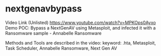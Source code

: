 # nextgenavbypass
Video Link (Unlisted)
https://www.youtube.com/watch?v=MPKOps0Ayxo
Demo POC: Bypass a NextGenAV using Metasploit, and infected it with a Ransomware sample - Annabelle Ransomware

Methods and Tools are described in the video:
keyword: .hta, Metasploit, Task Scheduler, Annabelle Ransomware, Next Gen AV
